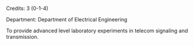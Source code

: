 Credits: 3 (0-1-4)

Department: Department of Electrical Engineering

To provide advanced level laboratory experiments in telecom signaling and transmission.